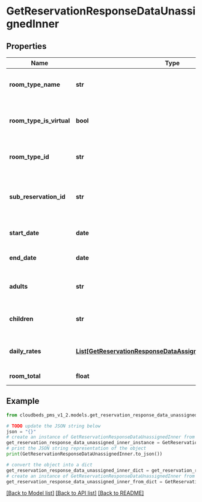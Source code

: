 # GetReservationResponseDataUnassignedInner


## Properties

Name | Type | Description | Notes
------------ | ------------- | ------------- | -------------
**room_type_name** | **str** | Name of the room type to be assigned | [optional] 
**room_type_is_virtual** | **bool** | If room is virtual (true) or physical (false) | [optional] 
**room_type_id** | **str** | ID of the room type to be assigned | [optional] 
**sub_reservation_id** | **str** | Sub Reservation ID of the specific assigned room | [optional] 
**start_date** | **date** | Check-In date of the room | [optional] 
**end_date** | **date** | Check-Out date of the room | [optional] 
**adults** | **str** | Number of adult staying in the room | [optional] 
**children** | **str** | Number of children staying in the room | [optional] 
**daily_rates** | [**List[GetReservationResponseDataAssignedInnerDailyRatesInner]**](GetReservationResponseDataAssignedInnerDailyRatesInner.md) | Array with rates detailed by day | [optional] 
**room_total** | **float** | Room total rate | [optional] 

## Example

```python
from cloudbeds_pms_v1_2.models.get_reservation_response_data_unassigned_inner import GetReservationResponseDataUnassignedInner

# TODO update the JSON string below
json = "{}"
# create an instance of GetReservationResponseDataUnassignedInner from a JSON string
get_reservation_response_data_unassigned_inner_instance = GetReservationResponseDataUnassignedInner.from_json(json)
# print the JSON string representation of the object
print(GetReservationResponseDataUnassignedInner.to_json())

# convert the object into a dict
get_reservation_response_data_unassigned_inner_dict = get_reservation_response_data_unassigned_inner_instance.to_dict()
# create an instance of GetReservationResponseDataUnassignedInner from a dict
get_reservation_response_data_unassigned_inner_from_dict = GetReservationResponseDataUnassignedInner.from_dict(get_reservation_response_data_unassigned_inner_dict)
```
[[Back to Model list]](../README.md#documentation-for-models) [[Back to API list]](../README.md#documentation-for-api-endpoints) [[Back to README]](../README.md)


